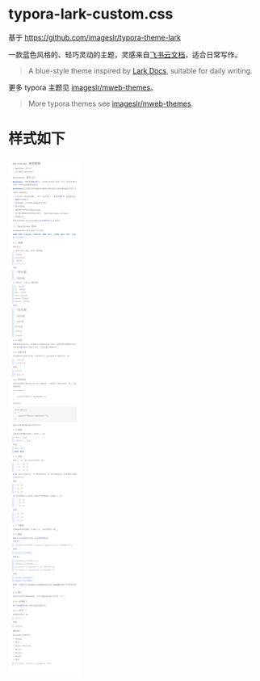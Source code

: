 # typora-lark-custom.css

基于 https://github.com/imageslr/typora-theme-lark



一款蓝色风格的、轻巧灵动的主题，灵感来自[飞书云文档](https://docs.feishu.cn/docs)，适合日常写作。

> A blue-style theme inspired by [Lark Docs](https://docs.feishu.cn/docs), suitable for daily writing.

更多 typora 主题见 [imageslr/mweb-themes](https://github.com/imageslr/mweb-themes)。

> More typora themes see [imageslr/mweb-themes](https://github.com/imageslr/mweb-themes).



# 样式如下


<img src="assets/example.png" alt="image-exmaple"/>
